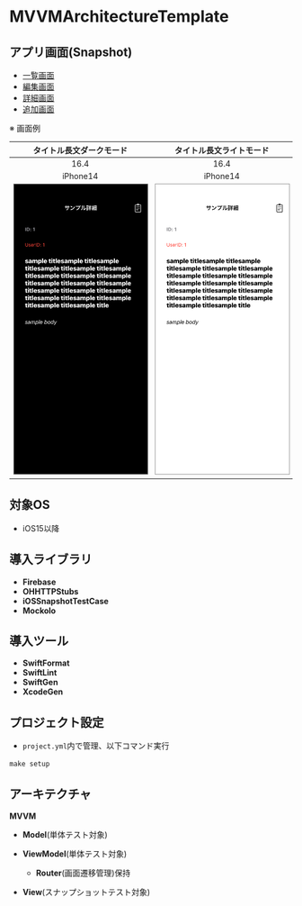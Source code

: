 # MVVMArchitectureTemplate

## アプリ画面(Snapshot)

* [一覧画面](https://github.com/yossibank/MVVMArchitectureTemplate/blob/main/MVVMArchitectureTemplateTests/Reports/Sample%E4%B8%80%E8%A6%A7%E7%94%BB%E9%9D%A2.md)
* [編集画面](https://github.com/yossibank/MVVMArchitectureTemplate/blob/main/MVVMArchitectureTemplateTests/Reports/Sample%E7%B7%A8%E9%9B%86%E7%94%BB%E9%9D%A2.md)
* [詳細画面](https://github.com/yossibank/MVVMArchitectureTemplate/blob/main/MVVMArchitectureTemplateTests/Reports/Sample%E8%A9%B3%E7%B4%B0%E7%94%BB%E9%9D%A2.md)
* [追加画面](https://github.com/yossibank/MVVMArchitectureTemplate/blob/main/MVVMArchitectureTemplateTests/Reports/Sample%E8%BF%BD%E5%8A%A0%E7%94%BB%E9%9D%A2.md)

※ 画面例

|タイトル長文ダークモード|タイトル長文ライトモード|
|:---:|:---:|
|16.4|16.4|
|iPhone14|iPhone14|
|<img src='MVVMArchitectureTemplateSnapshotTests/ReferenceImages_64/Sample詳細画面/testSampleDetailView_タイトル_長文_ダークモード_iPhone_16_4_390x844@3x.png' width='390' style='border: 1px solid #999' />|<img src='MVVMArchitectureTemplateSnapshotTests/ReferenceImages_64/Sample詳細画面/testSampleDetailView_タイトル_長文_ライトモード_iPhone_16_4_390x844@3x.png' width='390' style='border: 1px solid #999' />|

## 対象OS

* iOS15以降

## 導入ライブラリ

* **Firebase**
* **OHHTTPStubs**
* **iOSSnapshotTestCase**
* **Mockolo**

## 導入ツール

* **SwiftFormat**
* **SwiftLint**
* **SwiftGen**
* **XcodeGen**

## プロジェクト設定

* `project.yml`内で管理、以下コマンド実行

```
make setup
```

## アーキテクチャ

**MVVM**

* **Model**(単体テスト対象)

* **ViewModel**(単体テスト対象)
  - **Router**(画面遷移管理)保持

* **View**(スナップショットテスト対象)
